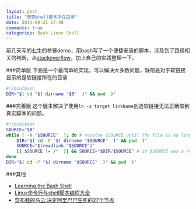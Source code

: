 ```yaml
---
layout: post
title: "获取shell脚本所在目录"
date: 2014-09-21 17:48
comments: true
categories: Bash Linux Shell
---
```

前几天写的<a href="http://droidredirect.sinaapp.com/qiniu_redirect.php" target="_blank">七牛</a>的参赛demo，用bash写了一个便捷安装的脚本，涉及到了路径相关的判断，从<a href="http://stackoverflow.com/questions/59895/can-a-bash-script-tell-what-directory-its-stored-in" target="_blank">stackoverflow</a>，加上自己的实践整理一下。
<!--more-->
###简单版
下面是一个最简单的实现，可以解决大多数问题，缺陷是对于软链接显示的是软链接所在的目录
```bash lineos:false
#!/bin/bash
DIR="$( cd "$( dirname "$0"  )" && pwd  )"
```

###完善版
这个版本解决了使用`ln -s target linkName`创造软链接无法正确取到真实脚本的问题。
```bash lineos:false
#!/bin/bash
SOURCE="$0"
while [ -h "$SOURCE"  ]; do # resolve $SOURCE until the file is no longer a symlink
    DIR="$( cd -P "$( dirname "$SOURCE"  )" && pwd  )"
    SOURCE="$(readlink "$SOURCE")"
    [[ $SOURCE != /*  ]] && SOURCE="$DIR/$SOURCE" # if $SOURCE was a relative symlink, we need to resolve it relative to the path where the symlink file was located
done
DIR="$( cd -P "$( dirname "$SOURCE"  )" && pwd  )"
```

###其他
  * <a href="http://www.amazon.cn/gp/product/0596009658/ref=as_li_tf_tl?ie=UTF8&camp=536&creative=3200&creativeASIN=0596009658&linkCode=as2&tag=droidyue-23">Learning the Bash Shell</a><img src="http://ir-cn.amazon-adsystem.com/e/ir?t=droidyue-23&l=as2&o=28&a=0596009658" width="1" height="1" border="0" alt="" style="border:none !important; margin:0px !important;" />
  * <a href="http://www.amazon.cn/gp/product/B0096EXMS8/ref=as_li_tf_tl?ie=UTF8&camp=536&creative=3200&creativeASIN=B0096EXMS8&linkCode=as2&tag=droidyue-23">Linux命令行与shell脚本编程大全</a><img src="http://ir-cn.amazon-adsystem.com/e/ir?t=droidyue-23&l=as2&o=28&a=B0096EXMS8" width="1" height="1" border="0" alt="" style="border:none !important; margin:0px !important;" />
  * <a href="http://www.amazon.cn/gp/product/B00N75YP74/ref=as_li_tf_tl?ie=UTF8&camp=536&creative=3200&creativeASIN=B00N75YP74&linkCode=as2&tag=droidyue-23">穿布鞋的马云:决定阿里巴巴生死的27个节点</a><img src="http://ir-cn.amazon-adsystem.com/e/ir?t=droidyue-23&l=as2&o=28&a=B00N75YP74" width="1" height="1" border="0" alt="" style="border:none !important; margin:0px !important;" />

